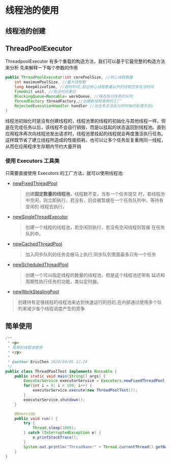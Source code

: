 # 线程池的使用

## 线程池的创建

## ThreadPoolExecutor

ThreadpoolExecutor 有多个重载的构造方法，我们可以基于它最完整的构造方法来分析 先来解释一下每个参数的作用

```java
public ThreadPoolExecutor(int corePoolSize, //核心线程数量
    int maximumPoolSize, //最大线程数
    long keepAliveTime, //超时时间,超出核心线程数量以外的线程空余存活时间
    TimeUnit unit, //存活时间单位
    BlockingQueue<Runnable> workQueue, //保存执行任务的队列 
    ThreadFactory threadFactory,//创建新线程使用的工厂 
    RejectedExecutionHandler handler //当任务无法执行的时候的处理方式s
)
```

线程池初始化时是没有创建线程的，线程池里的线程的初始化与其他线程一样，但是在完成任务以后，该线程不会自行销毁，而是以挂起的状态返回到线程池。直到应用程序再次向线程池发出请求时，线程池里挂起的线程就会再度激活执行任务。这样既节省了建立线程所造成的性能损耗，也可以让多个任务反复重用同一线程，从而在应用程序生存期内节约大量开销

### 使用 Executors 工具类

只需要直接使用 Executors 的工厂方法，就可以使用线程池:

- [newFixedThreadPool](024-5种常用线程池.md#newFixedThreadPool) 

  > 创建**固定数量的线程池**，线程数不变，当有一个任务提交 时，若线程池中空闲，则立即执行，若没有，则会被暂缓在一个任务队列中，等待有空闲的 线程去执行。

- [newSingleThreadExecutor](024-5种常用线程池.md#newSingleThreadExecutor) 

  > 创建一个线程的线程池，若空闲则执行，若没有空闲线程则暂缓 在任务队列中。 

- [newCachedThreadPool](024-5种常用线程池.md#newCachedThreadPool) 

  > 加入同步队列的任务会被马上执行,同步队列里面最多只有一个任务

- [newScheduledThreadPool](024-5种常用线程池.md#newScheduledThreadPool) 

  > 创建一个可以指定线程的数量的线程池，但是这个线程池还带有 延迟和周期性执行任务的功能，类似定时器。

-  [newWorkStealingPool](024-5种常用线程池.md#newWorkStealingPool) 

  >  创建持有足够线程的线程池来达到快速运行的目的,在内部通过使用多个队列来减少各个线程调度产生的竞争

## 简单使用

```java
/**
 * <p>
 * 简单的线程池使用
 * </p>
 *
 * @author EricChen 2020/04/05 22:24
 */
public class ThreadPoolTest implements Runnable {
    public static void main(String[] args) {
        ExecutorService executorService = Executors.newFixedThreadPool(3);
        for(int i = 0; i < 100; i++) {
            executorService.execute(new ThreadPoolTest());
        }
        executorService.shutdown();
    }

    @Override
    public void run() {
        try {
            Thread.sleep(1000);
        } catch (InterruptedException e) {
            e.printStackTrace();
        }
        System.out.println("ThreadName:" + Thread.currentThread().getName());
    }
}
```

